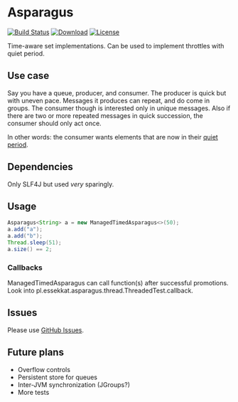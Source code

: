 # Asparagus
[![Build Status](https://travis-ci.org/ekamil/asparagus.svg)](https://travis-ci.org/ekamil/asparagus)
[![Download](https://api.bintray.com/packages/ekamil/maven/pl.essekkat.asparagus/images/download.svg)](https://bintray.com/ekamil/maven/pl.essekkat.asparagus/_latestVersion)
[![License](https://img.shields.io/github/license/ekamil/asparagus.svg)](http://ekamil.mit-license.org/)

Time-aware set implementations. Can be used to implement throttles with quiet period.

## Use case

Say you have a queue, producer, and consumer. The producer is quick but with uneven pace.
Messages it produces can repeat, and do come in groups.
The consumer though is interested only in unique messages.
Also if there are two or more repeated messages in quick succession, the consumer should only act once.

In other words: the consumer wants elements that are now in their [quiet period](http://jenkins-ci.org/content/quiet-period-feature).

## Dependencies

Only SLF4J but used *very* sparingly.

## Usage

~~~~ java
Asparagus<String> a = new ManagedTimedAsparagus<>(50);
a.add("a");
a.add("b");
Thread.sleep(51);
a.size() == 2;
~~~~

### Callbacks

ManagedTimedAsparagus can call function(s) after successful promotions.
Look into pl.essekkat.asparagus.thread.ThreadedTest.callback.

## Issues

Please use [GitHub Issues](https://github.com/ekamil/asparagus/issues).

## Future plans

 * Overflow controls
 * Persistent store for queues
 * Inter-JVM synchronization (JGroups?)
 * More tests
